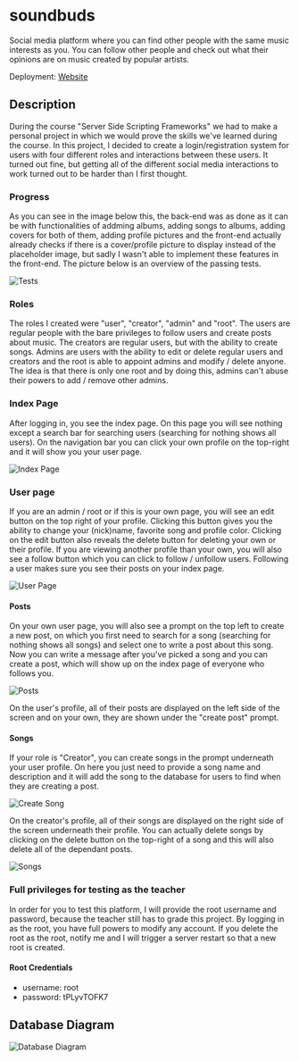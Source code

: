 # soundbuds
Social media platform where you can find other people with the same music interests as you. You can follow other people and check out what their opinions are on music created by popular artists.

Deployment: [Website](https://salmon-pond-09616fc03.3.azurestaticapps.net)

## Description
During the course "Server Side Scripting Frameworks" we had to make a personal project in which we would prove the skills we've learned during the course. In this project, I decided to create a login/registration system for users with four different roles and interactions between these users. It turned out fine, but getting all of the different social media interactions to work turned out to be harder than I first thought.

### Progress
As you can see in the image below this, the back-end was as done as it can be with functionalities of addming albums, adding songs to albums, adding covers for both of them, adding profile pictures and the front-end actually already checks if there is a cover/profile picture to display instead of the placeholder image, but sadly I wasn't able to implement these features in the front-end. The picture below is an overview of the passing tests.

![Tests](documentation/tests.png)

### Roles
The roles I created were "user", "creator", "admin" and "root". The users are regular people with the bare privileges to follow users and create posts about music. The creators are regular users, but with the ability to create songs. Admins are users with the ability to edit or delete regular users and creators and the root is able to appoint admins and modify / delete anyone. The idea is that there is only one root and by doing this, admins can't abuse their powers to add / remove other admins.

### Index Page
After logging in, you see the index page. On this page you will see nothing except a search bar for searching users (searching for nothing shows all users). On the navigation bar you can click your own profile on the top-right and it will show you your user page.

![Index Page](documentation/index.png)

### User page
If you are an admin / root or if this is your own page, you will see an edit button on the top right of your profile. Clicking this button gives you the ability to change your (nick)name, favorite song and profile color. Clicking on the edit button also reveals the delete button for deleting your own or their profile. If you are viewing another profile than your own, you will also see a follow button which you can click to follow / unfollow users. Following a user makes sure you see their posts on your index page.

![User Page](documentation/user.png)

#### Posts
On your own user page, you will also see a prompt on the top left to create a new post, on which you first need to search for a song (searching for nothing shows all songs) and select one to write a post about this song. Now you can write a message after you've picked a song and you can create a post, which will show up on the index page of everyone who follows you.

![Posts](documentation/posts.png)

On the user's profile, all of their posts are displayed on the left side of the screen and on your own, they are shown under the "create post" prompt.

#### Songs
If your role is "Creator", you can create songs in the prompt underneath your user profile. On here you just need to provide a song name and description and it will add the song to the database for users to find when they are creating a post.

![Create Song](documentation/create_song.png)

On the creator's profile, all of their songs are displayed on the right side of the screen underneath their profile. You can actually delete songs by clicking on the delete button on the top-right of a song and this will also delete all of the dependant posts.

![Songs](documentation/songs.png)

### Full privileges for testing as the teacher
In order for you to test this platform, I will provide the root username and password, because the teacher still has to grade this project. By logging in as the root, you have full powers to modify any account. If you delete the root as the root, notify me and I will trigger a server restart so that a new root is created.

#### Root Credentials
- username: root
- password: tPLyvTOFK7

## Database Diagram
![Database Diagram](documentation/database_diagram/SSSF%20Personal%20Project%20Diagram.jpg)

